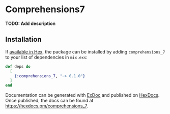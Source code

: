 # Comprehensions7

**TODO: Add description**

## Installation

If [available in Hex](https://hex.pm/docs/publish), the package can be installed
by adding `comprehensions_7` to your list of dependencies in `mix.exs`:

```elixir
def deps do
  [
    {:comprehensions_7, "~> 0.1.0"}
  ]
end
```

Documentation can be generated with [ExDoc](https://github.com/elixir-lang/ex_doc)
and published on [HexDocs](https://hexdocs.pm). Once published, the docs can
be found at <https://hexdocs.pm/comprehensions_7>.

